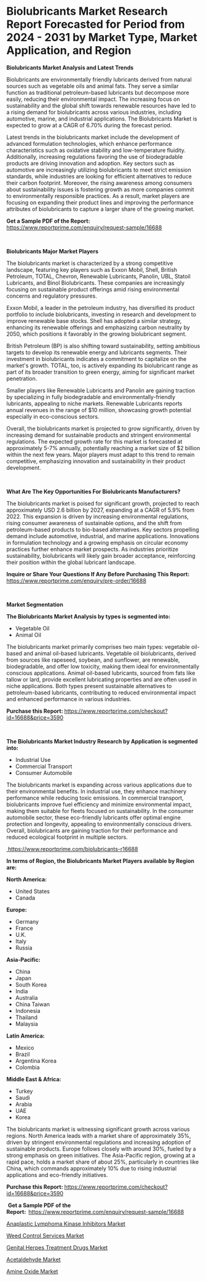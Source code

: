 <p><h1>Biolubricants Market Research Report Forecasted for Period from 2024 -  2031 by Market Type, Market Application, and Region</h1></p><p><strong>Biolubricants Market Analysis and Latest Trends</strong></p>
<p><p>Biolubricants are environmentally friendly lubricants derived from natural sources such as vegetable oils and animal fats. They serve a similar function as traditional petroleum-based lubricants but decompose more easily, reducing their environmental impact. The increasing focus on sustainability and the global shift towards renewable resources have led to a rising demand for biolubricants across various industries, including automotive, marine, and industrial applications. The Biolubricants Market is expected to grow at a CAGR of 6.70% during the forecast period.</p><p>Latest trends in the biolubricants market include the development of advanced formulation technologies, which enhance performance characteristics such as oxidative stability and low-temperature fluidity. Additionally, increasing regulations favoring the use of biodegradable products are driving innovation and adoption. Key sectors such as automotive are increasingly utilizing biolubricants to meet strict emission standards, while industries are looking for efficient alternatives to reduce their carbon footprint. Moreover, the rising awareness among consumers about sustainability issues is fostering growth as more companies commit to environmentally responsible practices. As a result, market players are focusing on expanding their product lines and improving the performance attributes of biolubricants to capture a larger share of the growing market.</p></p>
<p><strong>Get a Sample PDF of the Report:&nbsp;</strong> <a href="https://www.reportprime.com/enquiry/request-sample/16688?utm_campaign=96&utm_medium=2&utm_source=Github&utm_content=ia&utm_term=23112024&utm_id=biolubricants">https://www.reportprime.com/enquiry/request-sample/16688</a></p>
<p>&nbsp;</p>
<p><strong>Biolubricants Major Market Players</strong></p>
<p><p>The biolubricants market is characterized by a strong competitive landscape, featuring key players such as Exxon Mobil, Shell, British Petroleum, TOTAL, Chevron, Renewable Lubricants, Panolin, UBL, Statoil Lubricants, and Binol Biolubricants. These companies are increasingly focusing on sustainable product offerings amid rising environmental concerns and regulatory pressures.</p><p>Exxon Mobil, a leader in the petroleum industry, has diversified its product portfolio to include biolubricants, investing in research and development to improve renewable base stocks. Shell has adopted a similar strategy, enhancing its renewable offerings and emphasizing carbon neutrality by 2050, which positions it favorably in the growing biolubricant segment.</p><p>British Petroleum (BP) is also shifting toward sustainability, setting ambitious targets to develop its renewable energy and lubricants segments. Their investment in biolubricants indicates a commitment to capitalize on the market's growth. TOTAL, too, is actively expanding its biolubricant range as part of its broader transition to green energy, aiming for significant market penetration.</p><p>Smaller players like Renewable Lubricants and Panolin are gaining traction by specializing in fully biodegradable and environmentally-friendly lubricants, appealing to niche markets. Renewable Lubricants reports annual revenues in the range of $10 million, showcasing growth potential especially in eco-conscious sectors.</p><p>Overall, the biolubricants market is projected to grow significantly, driven by increasing demand for sustainable products and stringent environmental regulations. The expected growth rate for this market is forecasted at approximately 5-7% annually, potentially reaching a market size of $2 billion within the next few years. Major players must adapt to this trend to remain competitive, emphasizing innovation and sustainability in their product development.</p></p>
<p>&nbsp;</p>
<p><strong>What Are The Key Opportunities For Biolubricants Manufacturers?</strong></p>
<p><p>The biolubricants market is poised for significant growth, projected to reach approximately USD 2.6 billion by 2027, expanding at a CAGR of 5.9% from 2022. This expansion is driven by increasing environmental regulations, rising consumer awareness of sustainable options, and the shift from petroleum-based products to bio-based alternatives. Key sectors propelling demand include automotive, industrial, and marine applications. Innovations in formulation technology and a growing emphasis on circular economy practices further enhance market prospects. As industries prioritize sustainability, biolubricants will likely gain broader acceptance, reinforcing their position within the global lubricant landscape.</p></p>
<p><strong>Inquire or Share Your Questions If Any Before Purchasing This Report:</strong> <a href="https://www.reportprime.com/enquiry/pre-order/16688?utm_campaign=96&utm_medium=2&utm_source=Github&utm_content=ia&utm_term=23112024&utm_id=biolubricants">https://www.reportprime.com/enquiry/pre-order/16688</a></p>
<p>&nbsp;</p>
<p><strong>Market Segmentation</strong></p>
<p><strong>The Biolubricants Market Analysis by types is segmented into:</strong></p>
<p><ul><li>Vegetable Oil</li><li>Animal Oil</li></ul></p>
<p><p>The biolubricants market primarily comprises two main types: vegetable oil-based and animal oil-based lubricants. Vegetable oil biolubricants, derived from sources like rapeseed, soybean, and sunflower, are renewable, biodegradable, and offer low toxicity, making them ideal for environmentally conscious applications. Animal oil-based lubricants, sourced from fats like tallow or lard, provide excellent lubricating properties and are often used in niche applications. Both types present sustainable alternatives to petroleum-based lubricants, contributing to reduced environmental impact and enhanced performance in various industries.</p></p>
<p><strong>Purchase this Report:&nbsp;</strong><a href="https://www.reportprime.com/checkout?id=16688&price=3590&utm_campaign=96&utm_medium=2&utm_source=Github&utm_content=ia&utm_term=23112024&utm_id=biolubricants">https://www.reportprime.com/checkout?id=16688&price=3590</a></p>
<p>&nbsp;</p>
<p><strong>The Biolubricants Market Industry Research by Application is segmented into:</strong></p>
<p><ul><li>Industrial Use</li><li>Commercial Transport</li><li>Consumer Automobile</li></ul></p>
<p><p>The biolubricants market is expanding across various applications due to their environmental benefits. In industrial use, they enhance machinery performance while reducing toxic emissions. In commercial transport, biolubricants improve fuel efficiency and minimize environmental impact, making them suitable for fleets focused on sustainability. In the consumer automobile sector, these eco-friendly lubricants offer optimal engine protection and longevity, appealing to environmentally conscious drivers. Overall, biolubricants are gaining traction for their performance and reduced ecological footprint in multiple sectors.</p></p>
<p><a href="https://www.reportprime.com/biolubricants-r16688?utm_campaign=96&utm_medium=2&utm_source=Github&utm_content=ia&utm_term=23112024&utm_id=biolubricants">&nbsp;https://www.reportprime.com/biolubricants-r16688</a></p>
<p><strong>In terms of Region, the Biolubricants Market Players available by Region are:</strong></p>
<p>
    <p> <strong> North America: </strong>
        <ul>
            <li>United States</li>
            <li>Canada</li>
        </ul>
        </p> 
    <p> <strong> Europe: </strong>
        <ul>
            <li>Germany</li>
            <li>France</li>
            <li>U.K.</li>
            <li>Italy</li>
            <li>Russia</li>
        </ul>
        </p> 
    <p> <strong> Asia-Pacific: </strong>
        <ul>
            <li>China</li>
            <li>Japan</li>
            <li>South Korea</li>
            <li>India</li>
            <li>Australia</li>
            <li>China Taiwan</li>
            <li>Indonesia</li>
            <li>Thailand</li>
            <li>Malaysia</li>
        </ul>
        </p> 
    <p> <strong> Latin America: </strong>
        <ul>
            <li>Mexico</li>
            <li>Brazil</li>
            <li>Argentina Korea</li>
            <li>Colombia</li>
        </ul>
        </p> 
    <p> <strong> Middle East & Africa: </strong>
        <ul>
            <li>Turkey</li>
            <li>Saudi</li>
            <li>Arabia</li>
            <li>UAE</li>
            <li>Korea</li>
        </ul>
    </p>
    </p>
<p><p>The biolubricants market is witnessing significant growth across various regions. North America leads with a market share of approximately 35%, driven by stringent environmental regulations and increasing adoption of sustainable products. Europe follows closely with around 30%, fueled by a strong emphasis on green initiatives. The Asia-Pacific region, growing at a rapid pace, holds a market share of about 25%, particularly in countries like China, which commands approximately 10% due to rising industrial applications and eco-friendly initiatives.</p></p>
<p><strong>Purchase this Report: </strong><a href="https://www.reportprime.com/checkout?id=16688&price=3590&utm_campaign=96&utm_medium=2&utm_source=Github&utm_content=ia&utm_term=23112024&utm_id=biolubricants">https://www.reportprime.com/checkout?id=16688&price=3590</a></p>
<p>&nbsp;<strong>Get a Sample PDF of the Report:&nbsp;&nbsp;</strong><a href="https://www.reportprime.com/enquiry/request-sample/16688?utm_campaign=96&utm_medium=2&utm_source=Github&utm_content=ia&utm_term=23112024&utm_id=biolubricants">https://www.reportprime.com/enquiry/request-sample/16688</a></p>
<p><strong></strong></p>
<p><p><a href="https://www.linkedin.com/pulse/unlocking-insights-anaplastic-lymphoma-kinase-inhibitors-market-u6msf?utm_campaign=96&utm_medium=2&utm_source=Github&utm_content=ia&utm_term=23112024&utm_id=biolubricants">Anaplastic Lymphoma Kinase Inhibitors Market</a></p><p><a href="https://issuu.com/reportprime-2/docs/weed-control-services-market-size-2_0b6d02edac787a?utm_campaign=96&utm_medium=2&utm_source=Github&utm_content=ia&utm_term=23112024&utm_id=biolubricants">Weed Control Services Market</a></p><p><a href="https://www.linkedin.com/pulse/how-genital-herpes-treatment-drugs-market-expectd-grow-103-7mc5f?utm_campaign=96&utm_medium=2&utm_source=Github&utm_content=ia&utm_term=23112024&utm_id=biolubricants">Genital Herpes Treatment Drugs Market</a></p><p><a href="https://github.com/SamiaHussain82/Market-Research-Report-List-1/blob/main/acetaldehyde-market.md?utm_campaign=96&utm_medium=2&utm_source=Github&utm_content=ia&utm_term=23112024&utm_id=biolubricants">Acetaldehyde Market</a></p><p><a href="https://github.com/DianaWilson796/Market-Research-Report-List-1/blob/main/amine-oxide-market.md?utm_campaign=96&utm_medium=2&utm_source=Github&utm_content=ia&utm_term=23112024&utm_id=biolubricants">Amine Oxide Market</a></p></p>